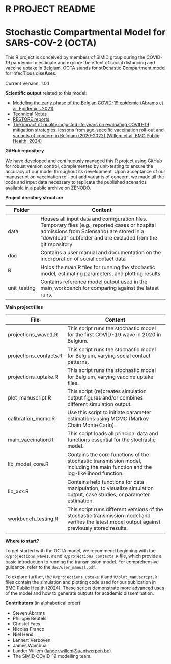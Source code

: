 # R PROJECT README
# Stochastic Compartmental Model for SARS-COV-2 (OCTA)

This R project is conceived by members of SIMID group during the COVID-19 pandemic to estimate and explore the effect of social distancing and vaccine uptake in Belgium. OCTA stands for st**O**chastic **C**ompartment model for infec**T**ious dise**A**ses.

Current Version: 1.0.1

**Scientific output** related to this model:

* [Modeling the early phase of the Belgian COVID-19 epidemic (Abrams et al. Epidemics 2021)](https://doi.org/10.1016/j.epidem.2021.100449)
* [Technical Notes](https://www.simid.be/news/technical-note-covid19/)
* [RESTORE reports](https://covid-en-wetenschap.github.io/restore)
* [The impact of quality-adjusted life years on evaluating COVID-19 mitigation strategies: lessons from age-specific vaccination roll-out and variants of concern in Belgium (2020-2022) (Willem et al. BMC Public Health, 2024)](https://doi.org/10.1186/s12889-024-18576-w)


**GitHub repository**

We have developed and continuously managed this R project using GitHub for robust version control, complemented by unit-testing to ensure the accuracy of our model throughout its development. Upon acceptance of our manuscript on vaccination roll-out and variants of concern, we made all the code and input data necessary to replicate the published scenarios available in a public archive on ZENODO.

**Project directory structure**


| Folder          | Content                                                                                     |
|-----------------|---------------------------------------------------------------------------------------------|
| data            | Houses all input data and configuration files. Temporary files (e.g., reported cases or hospital admissions from Sciensano) are stored in a "download" subfolder and are excluded from the git repository. |
| doc             | Contains a user manual and documentation on the incorporation of social contact data                       |
| R               | Holds the main R files for running the stochastic model, estimating parameters, and plotting results. |
| unit_testing    | Contains reference model output used in the main_workbench for comparing against the latest runs. |


**Main project files**

| File                                       | Content                                                                                     |
|--------------------------------------------|---------------------------------------------------------------------------------------------|
| projections_wave1.R                      | This script runs the stochastic model for the first COVID-19 wave in 2020 in Belgium. |
| projections_contacts.R                   | This script runs the stochastic model for Belgium, varying social contact patterns. |
| projections_uptake.R                     | This script runs the stochastic model for Belgium, varying vaccine uptake files. |
| plot_manuscript.R                        | This script (re)creates simulation output figures and/or combines different simulation output.   |
| calibration_mcmc.R                       | Use this script to initiate parameter estimations using MCMC (Markov Chain Monte Carlo).    |
| main_vaccination.R                       | This script loads all principal data and functions essential for the stochastic model.    |
| lib_model_core.R                         | Contains the core functions of the stochastic transmission model, including the main function and the log-likelihood function. |
| lib_xxx.R                                | Contains help functions for data manipulation, to visualize simulation output, case studies, or parameter estimation. |
| workbench_testing.R                      | This script runs different versions of the stochastic transmission model and verifies the latest model output against previously stored results. |


**Where to start?**

To get started with the OCTA model, we recommend beginning with the `R/projections_wave1.R` and `R/projections_contacts.R` file, which provide a basic introduction to running the transmission model. For comprehensive guidance, refer to the `doc/user_manual.pdf`.

To explore further, the `R/projections_uptake.R` and `R/plot_manuscript.R` files contain the simulation and plotting code used for our publication in BMC Public Health (2024). These scripts demonstrate more advanced uses of the model and how to generate outputs for academic dissemination.


**Contributors** (in alphabetical order):

* Steven Abrams 
* Philippe Beutels
* Christel Faes
* Nicolas Franco
* Niel Hens
* Lennert Verboven
* James Wambua
* Lander Willem (lander.willem@uantwerpen.be)
* The SIMID COVID-19 modelling team.
